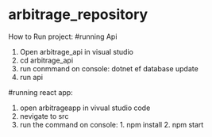 # arbitrage_repository

How to Run project:
#running Api
1. Open arbitrage_api in visual  studio
2. cd arbitrage_api
3. run conmmand on console: dotnet ef database update 
4. run api

#running react app:
1. open arbitrageapp in vivual studio code
2. nevigate to src
3. run the command on console: 1. npm install
                               2. npm start
